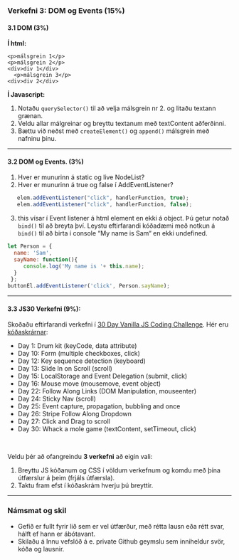 ### Verkefni 3: DOM og Events (15%)

#### 3.1 DOM (3%)

**Í html:**
```
<p>málsgrein 1</p>
<p>málsgrein 2</p>
<div>div 1</div>
  <p>málsgrein 3</p>
<div>div 2</div>
```

**Í Javascript:**
1. Notaðu `querySelector()` til að velja málsgrein nr 2. og litaðu textann grænan.
1. Veldu allar málgreinar og breyttu textanum  með textContent aðferðinni.
1. Bættu við neðst með `createElement()` og `append()` málsgrein með nafninu þínu.

---

#### 3.2 DOM og Events. (3%)

1. Hver er munurinn á static og live NodeList?
2. Hver er munurinn á true og false í AddEventListener?
```javascript
   elem.addEventListener("click", handlerFunction, true);
   elem.addEventListener("click", handlerFunction, false);
```
3. this vísar í Event listener á html element en ekki á object. Þú getur notað `bind()` til að breyta því.
Leystu eftirfarandi kóðadæmi með notkun á `bind()` til að birta í console “My name is Sam“ en ekki undefined.
```javascript
let Person = {   
  name: 'Sam',   
  sayName: function(){     
     console.log('My name is '+ this.name);   
  }
 };
buttonEl.addEventListener('click', Person.sayName);
```
---

#### 3.3 JS30 Verkefni (9%):
Skoðaðu eftirfarandi verkefni í [30 Day Vanilla JS Coding Challenge](https://javascript30.com/). Hér eru [kóðaskrárnar](https://github.com/wesbos/JavaScript30):

- Day 1:	Drum kit  (keyCode, data attribute)
- Day 10:	Form (multiple checkboxes, click)
- Day 12:	Key sequence detection (keyboard)
- Day 13:	Slide In on Scroll (scroll)
- Day 15:	LocalStorage and Event Delegation (submit, click)
- Day 16:	Mouse move (mousemove, event object)
- Day 22:	Follow Along Links (DOM Manipulation, mouseenter)
- Day 24: Sticky Nav (scroll)
- Day 25:	Event capture, propagation, bubbling and once
- Day 26:	Stripe Follow Along Dropdown 
- Day 27:	Click and Drag to scroll
- Day 30: Whack a mole game (textContent, setTimeout, click)

<br>

Veldu þér að ofangreindu **3 verkefni** að eigin vali:

1. Breyttu JS kóðanum og CSS í völdum verkefnum og komdu með þína útfærslur á þeim (frjáls útfærsla).
1. Taktu fram efst í kóðaskrám hverju þú breyttir.

---

### Námsmat og skil	
* Gefið er fullt fyrir lið sem er vel útfærður, með rétta lausn eða rétt svar, hálft ef hann er ábótavant. 
* Skilaðu á Innu vefslóð á e. private Github geymslu sem inniheldur svör, kóða og lausnir.



